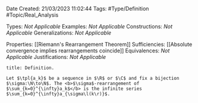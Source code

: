 <div class="topSpace"></div>

Date Created: 21/03/2023 11:02:44
Tags: #Type/Definition #Topic/Real_Analysis

Types: <i>Not Applicable</i>
Examples: <i>Not Applicable</i>
Constructions: <i>Not Applicable</i>
Generalizations: <i>Not Applicable</i>

Properties: [[Riemann's Rearrangement Theorem]]
Sufficiencies: [[Absolute convergence implies rearrangements coincide]]
Equivalences: <i>Not Applicable</i>
Justifications: <i>Not Applicable</i>

``` ad-Definition
title: Definition.

Let $\tpl{a_k}$ be a sequence in $\R$ or $\C$ and fix a bijection $\sigma:\N\to\N$. The <b>$\sigma$-rearrangement of $\sum_{k=0}^{\infty}a_k$</b> is the infinite series $\sum_{k=0}^{\infty}a_{\sigma\l(k\r)}$.

```
